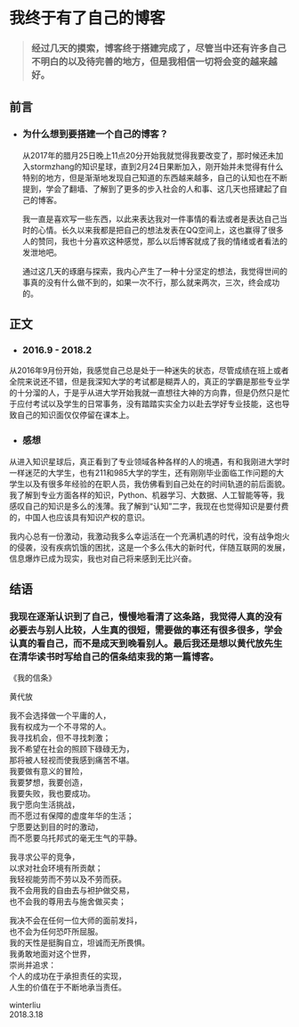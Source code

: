 # **我终于有了自己的博客**

 > ### 经过几天的摸索，博客终于搭建完成了，尽管当中还有许多自己不明白的以及待完善的地方，但是我相信一切将会变的越来越好。
 
 
## 前言

- ### 为什么想到要搭建一个自己的博客？

    从2017年的腊月25日晚上11点20分开始我就觉得我要改变了，那时候还未加入stormzhang的知识星球，直到2月24日果断加入，刚开始并未觉得有什么特别的地方，但是渐渐地发现自己知道的东西越来越多，自己的认知也在不断提到，学会了翻墙、了解到了更多的步入社会的人和事、这几天也搭建起了自己的博客。
    
    我一直是喜欢写一些东西，以此来表达我对一件事情的看法或者是表达自己当时的心情。长久以来我都是把自己的想法发表在QQ空间上，这也赢得了很多人的赞同，我也十分喜欢这种感觉，那么以后博客就成了我的情绪或者看法的发泄地吧。
    
    通过这几天的琢磨与探索，我内心产生了一种十分坚定的想法，我觉得世间的事真的没有什么做不到的，如果一次不行，那么就来两次，三次，终会成功的。
    
## 正文

- ### 2016.9 - 2018.2

从2016年9月份开始，我感觉自己总是处于一种迷失的状态，尽管成绩在班上或者全院来说还不错，但是我深知大学的考试都是糊弄人的，真正的学霸是那些专业学的十分溜的人，于是乎从进大学开始我就一直想往大神的方向靠，但是仍然只是忙于应付考试以及学生的日常事务，没有踏踏实实全力以赴去学好专业技能，这也导致自己的知识面仅仅停留在课本上。


- ### 感想

从进入知识星球后，真正看到了专业领域各种各样的人的境遇，有和我刚进大学时一样迷茫的大学生，也有211和985大学的学生，还有刚刚毕业面临工作问题的大学生以及有很多年经验的在职人员，我仿佛看到自己处在的时间轨道的前后面貌。我了解到专业方面各样的知识，Python、机器学习、大数据、人工智能等等，我感叹自己的知识是多么的浅薄。我了解到“认知”二字，我现在也觉得知识是要付费的，中国人也应该具有知识产权的意识。

我内心总有一份激动，我激动我多么幸运活在一个充满机遇的时代，没有战争炮火的侵袭，没有疾病饥饿的困扰，这是一个多么伟大的新时代，伴随互联网的发展，信息爆炸已成为现实，我也对自己将来感到无比兴奋。

## 结语

### 我现在逐渐认识到了自己，慢慢地看清了这条路，我觉得人真的没有必要去与别人比较，人生真的很短，需要做的事还有很多很多，学会认真的看自己，而不是成天到晚看别人。最后我还是想以黄代放先生在清华读书时写给自己的信条结束我的第一篇博客。


《我的信条》  

黄代放    

我不会选择做一个平庸的人，  
我有权成为一个不寻常的人。  
我寻找机会，但不寻找刺激；  
我不希望在社会的照顾下碌碌无为，  
那将被人轻视而使我感到痛苦不堪。  
我要做有意义的冒险，      
我要梦想，我要创造，  
我要失败，我也要成功。  
我宁愿向生活挑战，      
而不愿过有保障的虚度年华的生活；  
宁愿要达到目的时的激动，   
而不愿要乌托邦式的毫无生气的平静。  

我寻求公平的竞争，  
以求对社会环境有所贡献；  
我轻视能劳而不劳以及不劳而获。  
我不会用我的自由去与袒护做交易，  
也不会我的尊用去与施舍做买卖；   

我决不会在任何一位大师的面前发抖，   
也不会为任何恐吓所屈服。   
我的天性是挺胸自立，坦诚而无所畏惧。  
我勇敢地面对这个世界，  
崇尚并追求：   
个人的成功在于承担责任的实现，   
人生的价值在于不断地承当责任。
  

winterliu  
2018.3.18






